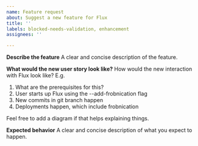 ```yaml
---
name: Feature request
about: Suggest a new feature for Flux
title: ''
labels: blocked-needs-validation, enhancement
assignees: ''

---
```


**Describe the feature**
A clear and concise description of the feature.

**What would the new user story look like?**
How would the new interaction with Flux look like? E.g.
1. What are the prerequisites for this?
2. User starts up Flux using the --add-frobnication flag
3. New commits in git branch happen
4. Deployments happen, which include frobnication

Feel free to add a diagram if that helps explaining things.

**Expected behavior**
A clear and concise description of what you expect to happen.
